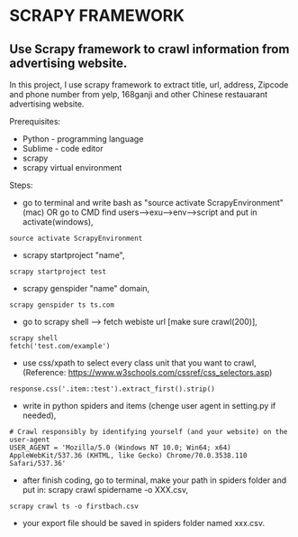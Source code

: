 SCRAPY FRAMEWORK
===

Use Scrapy framework to crawl information from advertising website.
---

In this project, I use scrapy framework to extract title, url, address, Zipcode and phone number from yelp, 168ganji and other Chinese restauarant advertising website.

Prerequisites:

* Python - programming language
* Sublime - code editor
* scrapy 
* scrapy virtual environment

Steps:

* go to terminal and write bash as "source activate ScrapyEnvironment"(mac) OR go to CMD find users-->exu-->env-->script and put in activate(windows),
```
source activate ScrapyEnvironment
```
* scrapy startproject "name",
```
scrapy startproject test
```
* scrapy genspider "name" domain,
```
scrapy genspider ts ts.com
```
* go to scrapy shell --> fetch webiste url [make sure crawl(200)],
```
scrapy shell
fetch('test.com/example')
```
* use css/xpath to select every class unit that you want to crawl, (Reference: https://www.w3schools.com/cssref/css_selectors.asp)
```
response.css('.item::test').extract_first().strip()
```
* write in python spiders and items (chenge user agent in setting.py if needed),
```
# Crawl responsibly by identifying yourself (and your website) on the user-agent
USER_AGENT = 'Mozilla/5.0 (Windows NT 10.0; Win64; x64) AppleWebKit/537.36 (KHTML, like Gecko) Chrome/70.0.3538.110 Safari/537.36'
```
* after finish coding, go to terminal, make your path in spiders folder and put in: scrapy crawl spidername -o XXX.csv,
```
scrapy crawl ts -o firstbach.csv
```
* your export file should be saved in spiders folder named xxx.csv.


